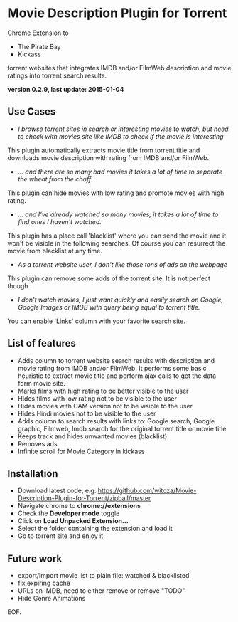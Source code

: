 Movie Description Plugin for Torrent
=============================
Chrome Extension to 

 - The Pirate Bay 
 - Kickass

 torrent websites that integrates IMDB and/or FilmWeb description and movie ratings into torrent search results.

**version 0.2.9, last update: 2015-01-04**

Use Cases
--------------

- *I browse torrent sites in search or interesting movies to watch, but need to check with movies site like IMDB to check if the movie is interesting*

 This plugin automatically extracts movie title from torrent title and downloads movie description with rating from IMDB and/or FilmWeb.

- *... and there are so many bad movies it takes a lot of time to separate the wheat from the chaff.*

 This plugin can hide movies with low rating and promote movies with high rating.

- *... and I've already watched so many movies, it takes a lot of time to find ones I haven't watched.*

 This plugin has a place call 'blacklist' where you can send the movie and it won't be visible in the following searches. Of course you can resurrect the movie from blacklist at any time.
 
- *As a torrent website user, I don't like those tons of ads on the webpage* 

 This plugin can remove some adds of the torrent site. It is not perfect though.

- *I don't watch movies, I just want quickly and easily search on Google, Google Images or IMDB with query being equal to torrent title.*

 You can enable 'Links' column with your favorite search site.

List of features
--------------
- Adds column to torrent website search results with description and movie rating from IMDB and/or FilmWeb. It performs some basic heuristic to extract movie title and perform ajax calls to get the data form movie site.
- Marks films with high rating to be better visible to the user
- Hides films with low rating not to be visible to the user
- Hides movies with CAM version not to be visible to the user
- Hides Hindi movies not to be visible to the user
- Adds column to search results with links to:  Google search, Google graphic, Filmweb, Imdb search for the original torrent title or movie title
- Keeps track and hides unwanted movies (blacklist)
- Removes ads
- Infinite scroll for Movie Category in kickass

Installation
--------------
- Download latest code, e.g: https://github.com/witoza/Movie-Description-Plugin-for-Torrent/zipball/master
- Navigate chrome to **chrome://extensions**
- Check the **Developer mode** toggle
- Click on **Load Unpacked Extension...**
- Select the folder containing the extension and load it
- Go to torrent site and enjoy it

Future work
--------------
- export/import movie list to plain file: watched & blacklisted
- fix expiring cache
- URLs on IMDB, need to either remove or remove "TODO"
- Hide Genre Animations

EOF.